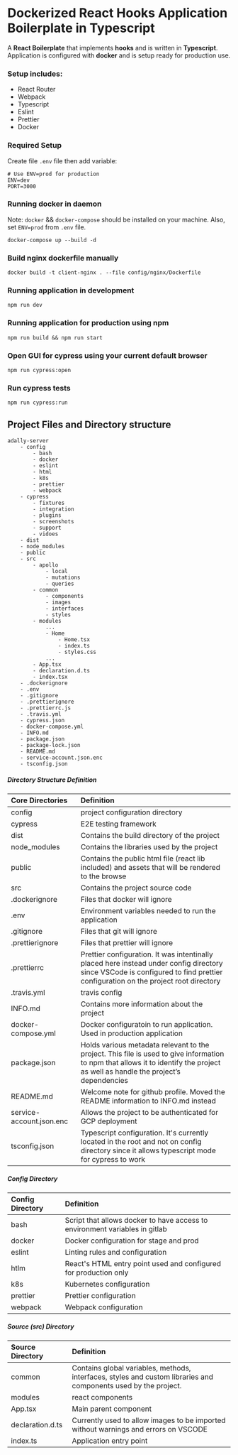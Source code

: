 # Dockerized React Hooks Application Boilerplate in Typescript

A **React Boilerplate** that implements **hooks** and is written in **Typescript**.
Application is configured with **docker** and is setup ready for production use.

### Setup includes:

- React Router
- Webpack
- Typescript
- Eslint
- Prettier
- Docker

### Required Setup

Create file `.env` file then add variable:

```
# Use ENV=prod for production
ENV=dev
PORT=3000
```

### Running docker in daemon

Note: `docker` && `docker-compose` should be installed on your machine.
Also, set `ENV=prod` from `.env` file.

```
docker-compose up --build -d
```

### Build nginx dockerfile manually

```
docker build -t client-nginx . --file config/nginx/Dockerfile
```

### Running application in development

```
npm run dev
```

### Running application for production using npm

```
npm run build && npm run start
```

### Open GUI for cypress using your current default browser

```
npm run cypress:open
```

### Run cypress tests

```
npm run cypress:run
```

## Project Files and Directory structure
```
adally-server
    - config
        - bash
        - docker
        - eslint
        - html
        - k8s
        - prettier
        - webpack
    - cypress
        - fixtures
        - integration
        - plugins
        - screenshots
        - support
        - vidoes
    - dist
    - node_modules
    - public
    - src
        - apollo
            - local
            - mutations
            - queries
        - common
            - components
            - images
            - interfaces
            - styles
        - modules
            ...
            - Home
                - Home.tsx
                - index.ts
                - styles.css
            ...
        - App.tsx
        - declaration.d.ts
        - index.tsx
    - .dockerignore
    - .env
    - .gitignore
    - .prettierignore
    - .prettierrc.js
    - .travis.yml
    - cypress.json
    - docker-compose.yml
    - INFO.md
    - package.json
    - package-lock.json
    - README.md
    - service-account.json.enc
    - tsconfig.json
```

##### Directory Structure Definition
  
| Core Directories | Definition  |
| :--------------- | :---------- |
| config           | project configuration directory |
| cypress          | E2E testing framework |
| dist             | Contains the build directory of the project |
| node_modules     | Contains the libraries used by the project |
| public           | Contains the public html file (react lib included) and assets that will be rendered to the browse |
| src              | Contains the project source code |
| .dockerignore    | Files that docker will ignore |
| .env             | Environment variables needed to run the application |
| .gitignore       | Files that git will ignore |
| .prettierignore  | Files that prettier will ignore |
| .prettierrc      | Prettier configuration. It was intentinally placed here instead under config directory since VSCode is configured to find prettier configuration on the project root directory | 
| .travis.yml      | travis config |
| INFO.md          | Contains more information about the project |
| docker-compose.yml | Docker configuratoin to run application. Used in production application |
| package.json     | Holds various metadata relevant to the project. This file is used to give information to npm that allows it to identify the project as well as handle the project’s dependencies |
| README.md        | Welcome note for github profile. Moved the README information to INFO.md instead  |
| service-account.json.enc | Allows the project to be authenticated for GCP deployment  |
| tsconfig.json    | Typescript configuration. It's currently located in the root and not on config directory since it allows typescript mode for cypress to work |

##### Config Directory
| Config Directory | Definition   |
| :---------- | :----------  |
| bash        | Script that allows docker to have access to environment variables in gitlab |
| docker      | Docker configuration for stage and prod |
| eslint      | Linting rules and configuration |
| htlm        | React's HTML entry point used and configured for production only |
| k8s         | Kubernetes configuration |
| prettier    | Prettier configuration |
| webpack     | Webpack configuration |

##### Source (src) Directory

| Source Directory | Definition  |
| :---------- | :---------- |
| common      | Contains global variables, methods, interfaces, styles and custom libraries and components used by the project. |
| modules | react components |
| App.tsx     | Main parent component |
| declaration.d.ts | Currently used to allow images to be imported without warnings and errors on VSCODE |
| index.ts    | Application entry point |

